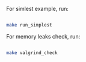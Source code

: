 For simlest example, run:

```bash

make run_simplest

```

For memory leaks check, run:

```bash

make valgrind_check

```
